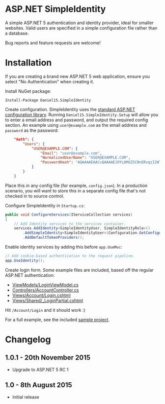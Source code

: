 ASP.NET SimpleIdentity
======================

A simple ASP.NET 5 authentication and identity provider, ideal for smaller websites. Valid users are specified in a simple configuration file rather than a database.

Bug reports and feature requests are welcome!

Installation
============

If you are creating a brand new ASP.NET 5 web application, ensure you select "No Authentication" when creating it.

Install NuGet package:
```
Install-Package Daniel15.SimpleIdentity
```

Create configuration. SimpleIdentity uses the [standard ASP.NET configuration library](http://docs.asp.net/en/latest/fundamentals/configuration.html). Running `Daniel15.SimpleIdentity.Setup` will allow you to enter a email address and password, and output the required config section. An example using `user@example.com` as the email address and `password` as the password:

```json
    "Auth": {
        "Users": {
            "USER@EXAMPLE.COM": {
                "Email": "user@example.com",
                "NormalizedUserName": "USER@EXAMPLE.COM",
                "PasswordHash": "AQAAAAEAACcQAAAAEJOYL0MGZ5CNnERvqzI2Wl9eJLXMsuchKP1EIWGQneZ1GuNCjheC4pD1AWgVy+decQ=="
            }
        }
    }
```

Place this in any config file (for example, `config.json`). In a production scenario, you will want to store this in a separate config file that's not checked in to source control.

Configure SimpleIdentity in `Startup.cs`:

```csharp
public void ConfigureServices(IServiceCollection services)
{
    // Add Identity services to the services container.
    services.AddIdentity<SimpleIdentityUser, SimpleIdentityRole>()
        .AddSimpleIdentity<SimpleIdentityUser>(Configuration.GetConfigurationSection("Auth"))
        .AddDefaultTokenProviders();
```

Enable identity services by adding this before `app.UseMvc`:
```csharp
// Add cookie-based authentication to the request pipeline.
app.UseIdentity();
```

Create login form. Some example files are included, based off the regular ASP.NET authentication:
 - [ViewModels/LoginViewModel.cs](https://github.com/Daniel15/SimpleIdentity/blob/master/src/Daniel15.SimpleIdentity.Sample/ViewModels/LoginViewModel.cs)
 - [Controllers/AccountController.cs](https://github.com/Daniel15/SimpleIdentity/blob/master/src/Daniel15.SimpleIdentity.Sample/Controllers/AccountController.cs)
 - [Views/Account/Login.cshtml](https://github.com/Daniel15/SimpleIdentity/blob/master/src/Daniel15.SimpleIdentity.Sample/Views/Account/Login.cshtml)
 - [Views/Shared/_LoginPartial.cshtml](https://github.com/Daniel15/SimpleIdentity/blob/master/src/Daniel15.SimpleIdentity.Sample/Views/Shared/_LoginPartial.cshtml)

Hit `/Account/Login` and it should work :)

For a full example, see the included [sample project](https://github.com/Daniel15/SimpleIdentity/blob/master/src/Daniel15.SimpleIdentity.Sample/).

Changelog
=========
1.0.1 - 20th November 2015
--------------------------
 - Upgrade to ASP.NET 5 RC 1

1.0 - 8th August 2015
-------------------------
 - Initial release
